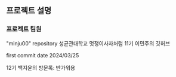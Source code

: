 ## 프로젝트 설명
### 프로젝트 팀원
"minju00" repository
성균관대학교 멋쟁이사자처럼 11기 이민주의 깃허브

first commit date 2024/03/25

12기 백지윤의 방문록: 반가워용